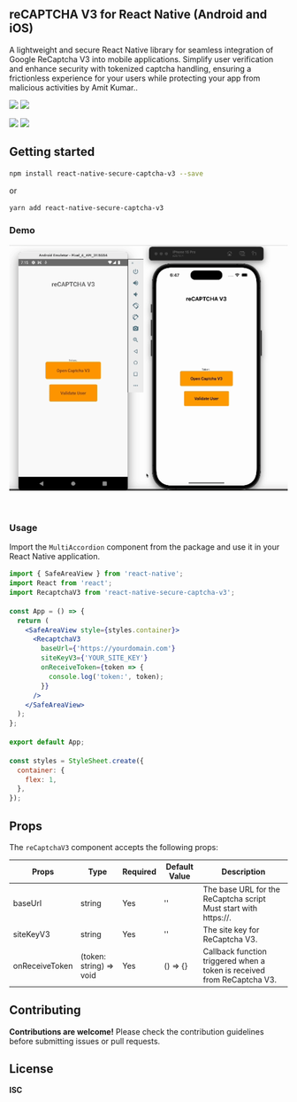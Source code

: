 ## reCAPTCHA V3 for React Native (Android and iOS)
A lightweight and secure React Native library for seamless integration of Google ReCaptcha V3 into mobile applications. Simplify user verification and enhance security with tokenized captcha handling, ensuring a frictionless experience for your users while protecting your app from malicious activities by Amit Kumar..


<p align="left">
  <a href="https://www.npmjs.com/package/react-native-accordion-list-view"><img src="https://img.shields.io/badge/npm-v1.0.3-blue"></a>
  <a href="https://travis-ci.org/louay12/react-native-accordion-list-view"><img src="https://img.shields.io/badge/Build-Passing-pass"></a>
</p>

<p align="left">
  <a href="https://github.com/prettier/prettier"><img src="https://img.shields.io/badge/styled_with-prettier-ff69b4.svg"></a>
  <a href="https://opensource.org/licenses/MIT"><img src="https://img.shields.io/badge/License-ISC-blue.svg"></a>

</p>

## Getting started
```bash
npm install react-native-secure-captcha-v3 --save
```
or
```bash
yarn add react-native-secure-captcha-v3
```

### Demo

<p>
   <img width="800" src="https://github.com/amitmehtacode/captchav3/raw/main/src/v3.gif" />
</p>

<br>

### Usage

Import the `MultiAccordion` component from the package and use it in your React Native application.

```jsx
import { SafeAreaView } from 'react-native';
import React from 'react';
import RecaptchaV3 from 'react-native-secure-captcha-v3';

const App = () => {
  return (
    <SafeAreaView style={styles.container}>
      <RecaptchaV3
        baseUrl={'https://yourdomain.com'}
        siteKeyV3={'YOUR_SITE_KEY'}
        onReceiveToken={token => {
          console.log('token:', token);
        }}
      />
    </SafeAreaView>
  );
};

export default App;

const styles = StyleSheet.create({
  container: {
    flex: 1,
  },
});
```



## Props

The `reCaptchaV3` component accepts the following props:

| Props                  | Type                               | Required | Default Value       | Description                                                                                                                                                                                                                                  |
|------------------------|------------------------------------|----------|---------------------|----------------------------------------------------------------------------------------------------------------------------------------------------------------------------------------------------------------------------------------------|
| baseUrl                | string                             | Yes      | ''                  | The base URL for the ReCaptcha script Must start with https://.                                                                                                                                                                                                       |
| siteKeyV3              | string                             | Yes      | ''                  | The site key for ReCaptcha V3.                                                                                                                                                                                                              |
| onReceiveToken         | (token: string) => void            | Yes      | () => {}            | Callback function triggered when a token is received from ReCaptcha V3.                                                                                                                                                                                                          






## Contributing

**Contributions are welcome!** Please check the contribution guidelines before submitting issues or pull requests.

## License

**ISC**